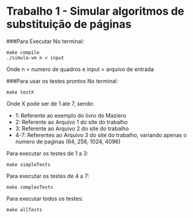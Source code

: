 # Trabalho 1 - Simular algoritmos de substituição de páginas

###Para Executar
No terminal:
```
make compile
./simula-vm n < input
```
Onde n = numero de quadros e input = arquivo de entrada

###Para usar os testes prontos
No terminal:
```
make testX
```
Onde X pode ser de 1 ate 7, sendo:
- 1: Referente ao exemplo do livro do Maziero
- 2: Referente ao Arquivo 1 do site do trabalho
- 3: Referente ao Arquivo 2 do site do trabalho
- 4-7: Referentes ao Arquivo 3 do site do trabalho, variando apenas o numero de paginas (64, 256, 1024, 4096)

Para executar os testes de 1 a 3:
```
make simpleTests
```

Para executar os testes de 4 a 7:
```
make complexTests
```

Para executar todos os testes:
```
make allTests
```

